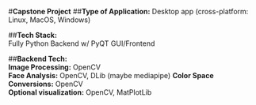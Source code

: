 #**Capstone Project**
##**Type of Application:** Desktop app (cross-platform: Linux, MacOS, Windows)  
  
##**Tech Stack:**  
Fully Python Backend w/ PyQT GUI/Frontend  

##**Backend Tech:**  
**Image Processing:** OpenCV  
**Face Analysis:** OpenCV, DLib (maybe mediapipe)
**Color Space Conversions:** OpenCV  
**Optional visualization:** OpenCV, MatPlotLib

